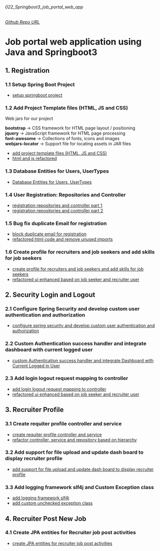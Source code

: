 ###### 022_Springboot3_job_portal_web_app
###### [Github Repo URL](https://github.com/bibhusprasad/022_Springboot3_job_portal_web_app)

# Job portal web application using Java and Springboot3 

## 1. Registration
### 1.1 Setup Spring Boot Project
* [setup springboot project](https://github.com/bibhusprasad/022_Springboot3_job_portal_web_app/commit/7e64e0096217dbe4eccb6539a214367804368e74)

### 1.2 Add Project Template files (HTML, JS and CSS)
Web jars for our project 

**bootstrap**       -> CSS framework for HTML page layout / positioning  
**jquery**          -> JavaScript framework for HTML page processing  
**font-awesome**    -> Collections of fonts, icons and images  
**webjars-locator** -> Support file for locating assets in JAR files
* [add project template files (HTML, JS and CSS)](https://github.com/bibhusprasad/022_Springboot3_job_portal_web_app/commit/92877a605bedbf7564d7c2cfd33bc731a6c8b401)
* [html and js refactored](https://github.com/bibhusprasad/022_Springboot3_job_portal_web_app/commit/06b167e4be104ee0e446fd912578a3e43eddfbc9)

### 1.3 Database Entities for Users, UserTypes
* [Database Entities for Users, UserTypes](https://github.com/bibhusprasad/022_Springboot3_job_portal_web_app/commit/613d442f4c96b5e49b287d4d4ce38e7344c7bb16)

### 1.4 User Registration: Repositories and Controller
* [registration repositories and controller part 1](https://github.com/bibhusprasad/022_Springboot3_job_portal_web_app/commit/8a4fd05e7ba33dfb62e829e90ac23b6efda1ef79)
* [registration repositories and controller part 2](https://github.com/bibhusprasad/022_Springboot3_job_portal_web_app/commit/84299918f2673482e5b18d6b1c26a9a2b324fb65)

### 1.5 Bug fix duplicate Email for registration
* [block duplicate email for registration](https://github.com/bibhusprasad/022_Springboot3_job_portal_web_app/commit/327bd1eb15f9f8f136ba8171eaaf65e46962fcb9)
* [refactored html code and remove unused imports](https://github.com/bibhusprasad/022_Springboot3_job_portal_web_app/commit/5caeac4cdcde1b5c9da2cccb44c0a261ff38d062)

### 1.6 Create profile for recruiters and job seekers and add skills for job seekers
* [create profile for recruiters and job seekers and add skills for job seekers](https://github.com/bibhusprasad/022_Springboot3_job_portal_web_app/commit/a2cc4fffe2af07f11babcec169166da0c664ebe7)
* [refactored ui enhanced based on job seeker and recruiter user](https://github.com/bibhusprasad/022_Springboot3_job_portal_web_app/commit/187fe3f995a24dbb9d41caf402e016319cecf22e)

## 2. Security Login and Logout
### 2.1 Configure Spring Security and develop custom user authentication and authorization
* [configure spring security and develop custom user authentication and authorization](https://github.com/bibhusprasad/022_Springboot3_job_portal_web_app/commit/fd044bee9ea37d4e378ea93286ab9805ab9aeab3)

### 2.2 Custom Authentication success handler and integrate dashboard with current logged user
* [custom Authentication success handler and integrate Dashboard with Current Logged in User](https://github.com/bibhusprasad/022_Springboot3_job_portal_web_app/commit/df979a391c9e6da2dd4931f0fdd7d78ada299bd4)

### 2.3 Add login logout request mapping to controller
* [add login logout request mapping to controller](https://github.com/bibhusprasad/022_Springboot3_job_portal_web_app/commit/509f552ac657ab5d271e8b1902afc1c1e6c74769)
* [refactored ui enhanced based on job seeker and recruiter user](https://github.com/bibhusprasad/022_Springboot3_job_portal_web_app/commit/8764f75488d692d95104ee61ae67a99d7017efaa)

## 3. Recruiter Profile
### 3.1 Create requiter profile controller and service
* [create requiter profile controller and service](https://github.com/bibhusprasad/022_Springboot3_job_portal_web_app/commit/a2cc4fffe2af07f11babcec169166da0c664ebe7)
* [refactor controller, service and repository based on hierarchy](https://github.com/bibhusprasad/022_Springboot3_job_portal_web_app/commit/73af95ea4bc37fb20c823e153073d9498e7b6a89)

### 3.2 Add support for file upload and update dash board to display recruiter profile
* [add support for file upload and update dash board to display recruiter profile](https://github.com/bibhusprasad/022_Springboot3_job_portal_web_app/commit/a85677c3922d8743e3be5f82640768db58a7bf38)

### 3.3 Add logging framework slf4j and Custom Exception class
* [add logging framework slf4j](https://github.com/bibhusprasad/022_Springboot3_job_portal_web_app/commit/5c064a5584aca31b7d84a15296b73272d5f01cae)
* [add custom unchecked exception class](https://github.com/bibhusprasad/022_Springboot3_job_portal_web_app/commit/dc66025fba326bace8fdb4138117669c4ebea7e6)

## 4. Recruiter Post New Job
### 4.1 Create JPA entities for Recruiter job post activities
* [create JPA entities for recruiter job post activities]()